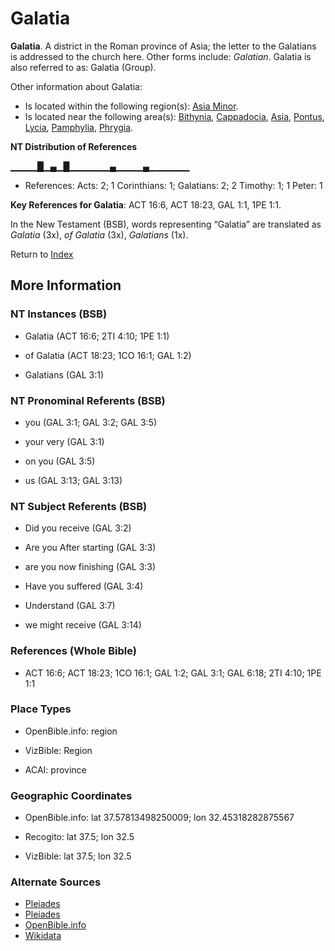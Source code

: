 # Galatia
**Galatia**. 
A district in the Roman province of Asia; the letter to the Galatians is addressed to the church here. 
Other forms include: 
*Galatian*. 
Galatia is also referred to as: 
Galatia (Group). 




Other information about Galatia:


* Is located within the following region(s): 
[Asia Minor](AsiaMinor.md). 
* Is located near the following area(s): 
[Bithynia](Bithynia.md), [Cappadocia](Cappadocia.md), [Asia](Asia.md), [Pontus](Pontus.md), [Lycia](Lycia.md), [Pamphylia](Pamphylia.md), [Phrygia](Phrygia.md). 


**NT Distribution of References**

▁▁▁▁█▁▄▁█▁▁▁▁▁▁▄▁▁▁▁▄▁▁▁▁▁▁
* References: Acts: 2; 1 Corinthians: 1; Galatians: 2; 2 Timothy: 1; 1 Peter: 1



**Key References for Galatia**: 
ACT 16:6, ACT 18:23, GAL 1:1, 1PE 1:1. 




In the New Testament (BSB), words representing “Galatia” are translated as 
*Galatia* (3x), *of Galatia* (3x), *Galatians* (1x). 


Return to [Index](00-Index.md)

## More Information

### NT Instances (BSB)

* Galatia (ACT 16:6; 2TI 4:10; 1PE 1:1)

* of Galatia (ACT 18:23; 1CO 16:1; GAL 1:2)

* Galatians (GAL 3:1)



### NT Pronominal Referents (BSB)

* you (GAL 3:1; GAL 3:2; GAL 3:5)

* your very (GAL 3:1)

* on you (GAL 3:5)

* us (GAL 3:13; GAL 3:13)



### NT Subject Referents (BSB)

* Did you receive (GAL 3:2)

* Are you After starting (GAL 3:3)

* are you now finishing (GAL 3:3)

* Have you suffered (GAL 3:4)

* Understand (GAL 3:7)

* we might receive (GAL 3:14)



### References (Whole Bible)

* ACT 16:6; ACT 18:23; 1CO 16:1; GAL 1:2; GAL 3:1; GAL 6:18; 2TI 4:10; 1PE 1:1


### Place Types

* OpenBible.info: region

* VizBible: Region

* ACAI: province



### Geographic Coordinates

* OpenBible.info: lat 37.57813498250009; lon 32.45318282875567

* Recogito: lat 37.5; lon 32.5

* VizBible: lat 37.5; lon 32.5



### Alternate Sources

* [Pleiades](https://pleiades.stoa.org/places/991393)
* [Pleiades](http://pleiades.stoa.org/places/991393)
* [OpenBible.info](https://www.openbible.info/geo/ancient/a0f440a)
* [Wikidata](http://www.wikidata.org/entity/Q1249412)



